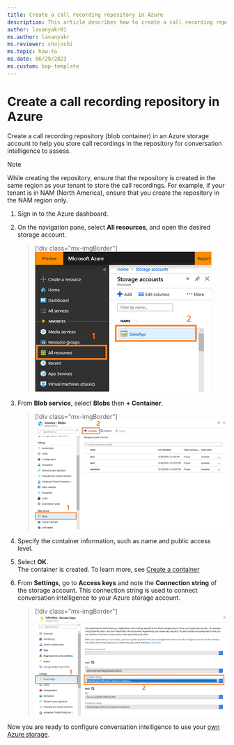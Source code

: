 ```yaml
---
title: Create a call recording repository in Azure
description: This article describes how to create a call recording repository in Azure storage for storing your Teams recordings.
author: lavanyakr01
ms.author: lavanyakr
ms.reviewer: shujoshi 
ms.topic: how-to 
ms.date: 06/29/2023
ms.custom: bap-template
---
```


# Create a call recording repository in Azure

Create a call recording repository (blob container) in an Azure storage account to help you store call recordings in the repository for conversation intelligence to assess.  

> [!NOTE] 
> While creating the repository, ensure that the repository is created in the same region as your tenant to store the call recordings. For example, if your tenant is in NAM (North America), ensure that you create the repository in the NAM region only.

1. Sign in to the Azure dashboard.
  
1. On the navigation pane, select **All resources**, and open the desired storage account.  
    > [!div class="mx-imgBorder"]
    > ![Azure All resources option](media/azure_allresources.png "Azure all resources option")  
1. From **Blob service**, select **Blobs** then **+ Container**.  
    > [!div class="mx-imgBorder"]
    > ![Add container in Azure](media/azure-addcontainer.png "Add container in Azure")  
1. Specify the container information, such as name and public access level.  
1. Select **OK**.  
   The container is created. To learn more, see [Create a container](/azure/storage/blobs/storage-quickstart-blobs-portal#create-a-container)  
1. From **Settings**, go to **Access keys** and note the **Connection string** of the storage account. This connection string is used to connect conversation intelligence to your Azure storage account.  
    > [!div class="mx-imgBorder"]
    > ![Note connection string](media/azure-connectionstring.png "Note the connection string")  

Now you are ready to configure conversation intelligence to use your [own Azure storage](fre-setup-ci-sales-app.md#configure-call-providers-and-conversation-intelligence). 